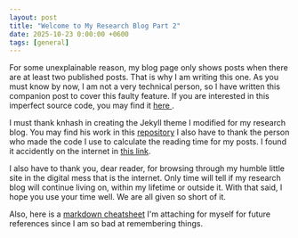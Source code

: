 ```yaml
---
layout: post
title: "Welcome to My Research Blog Part 2"
date: 2025-10-23 0:00:00 +0600
tags: [general]
---
```


For some unexplainable reason, my blog page only shows posts when there are at least two published posts. That is why I am writing this one. As you must know by now, I am not a very technical person, so I have written this companion post to cover this faulty feature. If you are interested in this imperfect source code, you may find it [here ](https://github.com/fahim-a-siddiqui/fahim-a-siddiqui.github.io). 

I must thank knhash in creating the Jekyll theme I modified for my research blog. You may find his work in this [repository](https://github.com/knhash/jekyllBear) I also have to thank the person who made the code I use to calculate the reading time for my posts. I found it accidently on the internet in [this link](https://excessivelyadequate.com/posts/ert.html). 

I also have to thank you, dear reader, for browsing through my humble little site in the digital mess that is the internet. Only time will tell if my research blog will continue living on, within my lifetime or outside it. With that said, I hope you use your time well. We are all given so short of it. 

Also, here is a [markdown cheatsheet](https://herman.bearblog.dev/markdown-cheatsheet/) I'm attaching for myself for future references since I am so bad at remembering things.